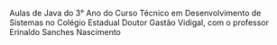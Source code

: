 Aulas de Java do 3° Ano do Curso Técnico em Desenvolvimento de Sistemas no Colégio Estadual Doutor Gastão Vidigal, com o professor Erinaldo Sanches Nascimento
